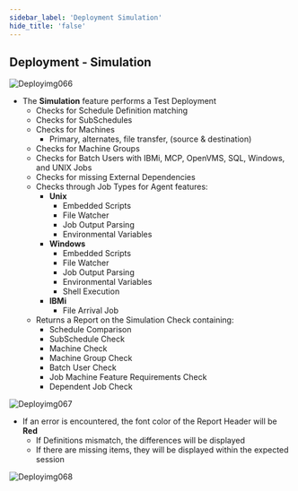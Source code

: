 ```yaml
---
sidebar_label: 'Deployment Simulation'
hide_title: 'false'
---
```


## Deployment - Simulation

![Deployimg066](../static/imgdeploy/Deployimg066.png)

* The **Simulation** feature performs a Test Deployment
  * Checks for Schedule Definition matching
  * Checks for SubSchedules
  * Checks for Machines
    * Primary, alternates, file transfer, (source & destination)
  * Checks for Machine Groups
  * Checks for Batch Users with IBMi, MCP, OpenVMS, SQL, Windows, and UNIX Jobs
  * Checks for missing External Dependencies
  * Checks through Job Types for Agent features:
    * **Unix**
      * Embedded Scripts
      * File Watcher
      * Job Output Parsing
      * Environmental Variables
    * **Windows**
      * Embedded Scripts
      * File Watcher
      * Job Output Parsing
      * Environmental Variables
      * Shell Execution
    * **IBMi**
      * File Arrival Job
  * Returns a Report on the Simulation Check containing:
    * Schedule Comparison
    * SubSchedule Check
    * Machine Check
    * Machine Group Check
    * Batch User Check
    * Job Machine Feature Requirements Check
    * Dependent Job Check

![Deployimg067](../static/imgdeploy/Deployimg067.png) 

* If an error is encountered, the font color of the Report Header will be **Red**
  * If Definitions mismatch, the differences will be displayed
  * If there are missing items, they will be displayed within the expected session

![Deployimg068](../static/imgdeploy/Deployimg068.png)